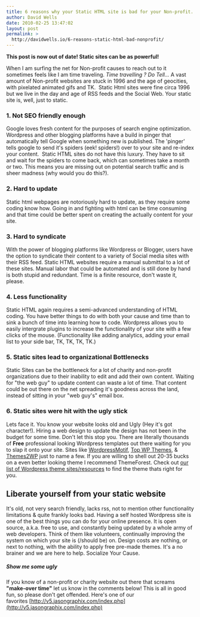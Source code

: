 ```yaml
---
title: 6 reasons why your Static HTML site is bad for your Non-profit.
author: David Wells
date: 2010-02-25 13:47:02
layout: post
permalink: >
  http://davidwells.io/6-reasons-static-html-bad-nonprofit/
---
```


**This post is now out of date! Static sites can be as powerful!**

When I am surfing the net for Non-profit causes to reach out to it sometimes feels like I am time traveling. _Time travelling ? Do Tell..._ A vast amount of Non-profit websites are stuck in 1996 and the age of geocities, with pixelated animated gifs and TK.  Static Html sites were fine circa 1996 but we live in the day and age of RSS feeds and the Social Web. Your static site is, well, just to static.

### 1\. Not SEO friendly enough

Google loves fresh content for the purposes of search engine optimization. Wordpress and other blogging platforms have a build in pinger that automatically tell Google when something new is published. The 'pinger' tells google to send it's spiders (eek! spiders!) over to your site and re-index your content.  Static HTML sites do not have this luxury. They have to sit and wait for the spiders to come back, which can sometimes take a month or two. This means you are missing out on potential search traffic and is sheer madness (why would you do this?).

### 2\. Hard to update

Static html webpages are notoriously hard to update, as they require some coding know how. Going in and fighting with html can be time consuming and that time could be better spent on creating the actually content for your site.

### 3\. Hard to syndicate

With the power of blogging platforms like Wordpress or Blogger, users have the option to syndicate their content to a variety of Social media sites with their RSS feed. Static HTML websites require a manual submittal to a lot of these sites. Manual labor that could be automated and is still done by hand is both stupid and redundant. Time is a finite resource, don't waste it, please.

### 4\. Less functionality

Static HTML again requires a semi-advanced understanding of HTML coding. You have better things to do with both your cause and time than to sink a bunch of time into learning how to code. Wordpress allows you to easily intergrate plugins to increase the functionality of your site with a few clicks of the mouse. (Functionality like adding analytics, adding your email list to your side bar, TK, TK, TK, TK.)

### 5\. Static sites lead to organizational Bottlenecks

Static Sites can be the bottleneck for a lot of charity and non-profit organizations due to their inability to edit and add their own content. Waiting for "the web guy" to update content can waste a lot of time. That content could be out there on the net spreading it's goodness across the land, instead of sitting in your "web guy's" email box.

### 6\. Static sites were hit with the ugly stick

Lets face it. You know your website looks old and Ugly (Hey it's got character!). Hiring a web design to update the design has not been in the budget for some time. Don't let this stop you. There are literally thousands of **Free** professional looking Wordpress templates out there waiting for you to slap it onto your site. Sites like [WordpressMotif](http://www.wordpressmotif.com), [Top WP Themes](http://topwpthemes.com/), & [Themes2WP](http://www.themes2wp.com/) just to name a few. If you are willing to shell out 20-35 bucks on a even better looking theme I recommend ThemeForest. Check out [our list of Wordpress theme sites/resources](http://www.socializeyourcause.org/services/web-design-services/wordpress-themes/) to find the theme thats right for you.

## Liberate yourself from your static website

It's old, not very search friendly, lacks rss, not to mention other functionality limitations & quite frankly looks bad. Having a self hosted Wordpress site is one of the best things you can do for your online presence. It is open source, a.k.a. free to use, and constantly being updated by a whole army of web developers. Think of them like volunteers, continually improving the system on which your site is (/should be) on. Design costs are nothing, or next to nothing, with the ability to apply free pre-made themes. It's a no brainer and we are here to help. Socialize Your Cause.

##### Show me some ugly

If you know of a non-profit or charity website out there that screams **"make-over time"** let us know in the comments below! This is all in good fun, so please don't get offended. Here's one of our favorites [http://v5.jasongraphix.com/index.php](http://v5.jasongraphix.com/index.php)
